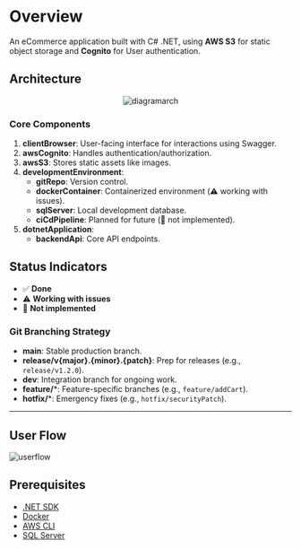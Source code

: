 # Overview  
An eCommerce application built with C# .NET, using **AWS S3** for static object storage and **Cognito** for User authentication.  

## Architecture  
<div align="center">

![diagramarch](https://github.com/user-attachments/assets/40ee2979-1f15-443d-844b-c832265ee2f4)

</div>

### Core Components  
1. **clientBrowser**: User-facing interface for interactions using Swagger.  
2. **awsCognito**: Handles authentication/authorization.  
3. **awsS3**: Stores static assets like images.  
4. **developmentEnvironment**:  
   - **gitRepo**: Version control.  
   - **dockerContainer**: Containerized environment (⚠️ working with issues).  
   - **sqlServer**: Local development database.  
   - **ciCdPipeline**: Planned for future (🔴 not implemented).  
5. **dotnetApplication**:  
   - **backendApi**: Core API endpoints.  

## Status Indicators  
- ✅ **Done**  
- ⚠️ **Working with issues**
- 🔴 **Not implemented**

### Git Branching Strategy  
- **main**: Stable production branch.  
- **release/v{major}.{minor}.{patch}**: Prep for releases (e.g., `release/v1.2.0`).  
- **dev**: Integration branch for ongoing work.  
- **feature/***: Feature-specific branches (e.g., `feature/addCart`).  
- **hotfix/***: Emergency fixes (e.g., `hotfix/securityPatch`).  

--- 

## User Flow

![userflow](https://github.com/user-attachments/assets/2073e29c-04ea-4ce8-8371-85a345fd4f2b)

## Prerequisites  
- [.NET SDK](https://dotnet.microsoft.com/download)  
- [Docker](https://www.docker.com/get-started)  
- [AWS CLI](https://aws.amazon.com/cli/)  
- [SQL Server](https://www.microsoft.com/en-us/sql-server/sql-server-downloads)  
